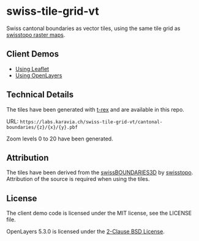 # swiss-tile-grid-vt

Swiss cantonal boundaries as vector tiles, using the same tile grid as [swisstopo raster maps](https://api3.geo.admin.ch/services/sdiservices.html#wmts).

## Client Demos
- [Using Leaflet](https://labs.karavia.ch/swiss-tile-grid-vt/leaflet.html)
- [Using OpenLayers](https://labs.karavia.ch/swiss-tile-grid-vt/)

## Technical Details

The tiles have been generated with [t-rex](https://t-rex.tileserver.ch/) and are available in this repo.

URL: `https://labs.karavia.ch/swiss-tile-grid-vt/cantonal-boundaries/{z}/{x}/{y}.pbf`

Zoom levels 0 to 20 have been generated.

## Attribution

The tiles have been derived from the [swissBOUNDARIES3D](https://opendata.swiss/en/dataset/swissboundaries3d-kantonsgrenzen)
by [swisstopo](https://www.swisstopo.admin.ch/en/home.html). Attribution of the source is required when using the tiles.

## License

The client demo code is licensed under the MIT license, see the LICENSE file.

OpenLayers 5.3.0 is licensed under the [2-Clause BSD License](https://github.com/openlayers/openlayers/blob/v5.3.0/LICENSE.md).
